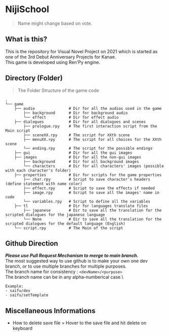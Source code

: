# NijiSchool
> Name might change based on vote.

## What is this?
This is the repository for Visual Novel Project on 2021 which is started as one of the 3rd Debut Anniversary Projects for Kanae.\
This game is developed using Ren'Py engine.

## Directory (Folder)
> The Folder Structure of the game code
```
.
└── game
    ├── audio               # Dir for all the audios used in the game
        ├── background      # Dir for background audio
        └── effect          # Dir for effect audio
    ├── dialogues           # Dir for all dialogues and scenes
        ├── prologue.rpy    # The first interaction script from the Main script
        ├── sceneXX.rpy     # The script for XXth scene
        ├── menuXX.rpy      # The script for all choices for the XXth scene
        └── ending.rpy      # The script for the possible endings
    ├── gui                 # Dir for all the gui images
    ├── images              # Dir for all the non-gui images
        ├── background      # Dir for all background images
        └── characters      # Dir for all characters' images (possible with each character's folder)
    ├── properties          # Dir for scripts for the game properties
        ├── char.rpy        # Script to save character's headers (define statement with name color)
        ├── effect.rpy      # Script to save the effects if needed
        ├── image.rpy       # Script to save all the images' name in code
        └── variables.rpy   # Script to define all the variables
    ├── tl                  # Dir for languages translate files
        ├── japanese        # Dir to save all the translation for the scripted dialogues for the japanese language
        └── None            # Dir to save all the translation for the scripted dialogues for the default language (English)
    └── script.rpy          # The Main of the script
```

## Github Direction
***Please use Pull Request Mechanism to merge to main branch.***\
The most suggested way to use github is to make your own one dev branch, or to use multiple branches for multiple purposes.\
The branch name for consistency : `<devName>/<purpose>` \
The branch name can be in any alpha-numberical case.\
```
Example: 
- saifu/dev
- saifu/setTemplate
```

## Miscellaneous Informations
- How to delete save file = Hover to the save file and hit delete on keyboard
